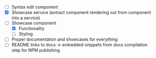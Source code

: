 - [ ] Syntax edit component
- [x] Showcase service (extract component rendering out from component into a service)
- [ ] Showcase component
  - [x] Functionality
  - [ ] Styling
- [ ] Proper documentation and showcases for everything
- [ ] README links to docs -> embedded snippets from docs compilation step for NPM publishing
